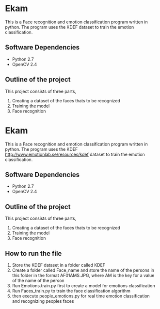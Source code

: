 # Ekam

This is a Face recognition and emotion classification program written in python.
The program uses the KDEF dataset to train the emotion classification.

## Software Dependencies

- Python 2.7
- OpenCV 2.4

## Outline of the project

This project consists of three parts, 
1. Creating a dataset of the faces thats to be recognized
2. Training the model
3. Face recognition

# Ekam

This is a Face recognition and emotion classification program written in python.
The program uses the KDEF http://www.emotionlab.se/resources/kdef dataset to train the emotion classification.

## Software Dependencies

- Python 2.7
- OpenCV 2.4

## Outline of the project

This project consists of three parts, 
1. Creating a dataset of the faces thats to be recognized
2. Training the model
3. Face recognition

## How to run the file

1. Store the KDEF dataset in a folder called KDEF
2. Create a folder called Face_name and store the name of the persons in this folder in the format AF01AMS.JPG, where AM is the key for a value of the name of the person
3. Run Emotions.train.py first to create a model for emotions classification
4. Run Faces_train.py to train the face classification algorithm
5. then execute people_emotions.py for real time emotion classification and recognizing peoples faces 

